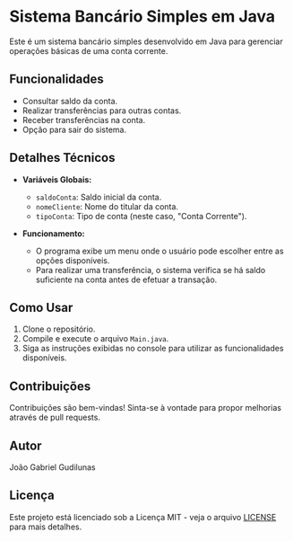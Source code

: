 # Sistema Bancário Simples em Java

Este é um sistema bancário simples desenvolvido em Java para gerenciar operações básicas de uma conta corrente.

## Funcionalidades

- Consultar saldo da conta.
- Realizar transferências para outras contas.
- Receber transferências na conta.
- Opção para sair do sistema.

## Detalhes Técnicos

- **Variáveis Globais:**
  - `saldoConta`: Saldo inicial da conta.
  - `nomeCliente`: Nome do titular da conta.
  - `tipoConta`: Tipo de conta (neste caso, "Conta Corrente").
  
- **Funcionamento:**
  - O programa exibe um menu onde o usuário pode escolher entre as opções disponíveis.
  - Para realizar uma transferência, o sistema verifica se há saldo suficiente na conta antes de efetuar a transação.

## Como Usar

1. Clone o repositório.
2. Compile e execute o arquivo `Main.java`.
3. Siga as instruções exibidas no console para utilizar as funcionalidades disponíveis.

## Contribuições

Contribuições são bem-vindas! Sinta-se à vontade para propor melhorias através de pull requests.

## Autor

João Gabriel Gudilunas

## Licença

Este projeto está licenciado sob a Licença MIT - veja o arquivo [LICENSE](./LICENSE) para mais detalhes.
